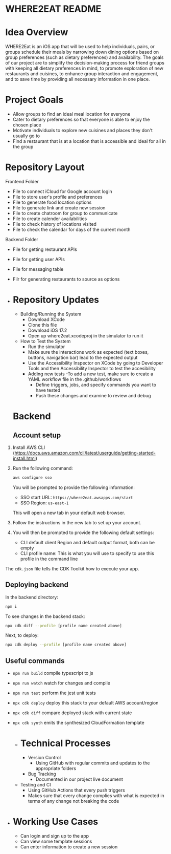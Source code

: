 # WHERE2EAT README

# Idea Overview

WHERE2Eat is an iOS app that will be used to help individuals, pairs, or groups schedule their meals by narrowing down dining options based on group preferences (such as dietary preferences) and availability. The goals of our project are to simplify the decision-making process for friend groups with keeping all dietary preferences in mind, to promote exploration of new restaurants and cuisines, to enhance group interaction and engagement, and to save time by providing all necessary information in one place.  


# Project Goals 
- Allow groups to find an ideal meal location for everyone
- Cater to dietary preferences so that everyone is able to enjoy the chosen place
- Motivate individuals to explore new cuisines and places they don't usually go to
- Find a restaurant that is at a location that is accessible and ideal for all in the group  

# Repository Layout
Frontend Folder
- File to connect iCloud for Google account login
- File to store user's profile and preferences
- File to generate food location options
- File to generate link and create new session
- File to create chatroom for group to communicate
- File to create calender availabilities
- File to check history of locations visited
- File to check the calendar for days of the current month

 Backend Folder
 - File for getting restaurant APIs
 - File for getting user APIs
 - File for messaging table
 - Filr for generating restaurants to source as options 


- # Repository Updates
  - Building/Running the System
      - Download XCode
      - Clone this file
      - Download iOS 17.2
      - Open up where2eat.xcodeproj in the simulator to run it
  - How to Test the System
    - Run the simulator
    - Make sure the interactions work as expected (text boxes, buttons, navigation bar) lead to the expected output
    - Use the Accessibility Inspector on XCode by going to Developer Tools and then Accessibility Inspector to test the accesibility
    - Adding new tests
       -To add a new test, make sure to create a YAML workflow file in the .github/workflows
       - Define triggers, jobs, and specify commands you want to have tested
       - Push these changes and examine to review and debug
  
  # Backend

  ## Account setup

1. Install AWS CLI (https://docs.aws.amazon.com/cli/latest/userguide/getting-started-install.html)

2. Run the following command:

    ```bash
    aws configure sso
    ```

    You will be prompted to provide the following information:

    - SSO start URL: `https://where2eat.awsapps.com/start`
    - SSO Region: `us-east-1`

    This will open a new tab in your default web browser.

3. Follow the instructions in the new tab to set up your account.

4. You will then be prompted to provide the following default settings:

    - CLI default client Region and default output format, both can be empty
    - CLI profile name: This is what you will use to specify to use this profile in the command line

The `cdk.json` file tells the CDK Toolkit how to execute your app.

## Deploying backend

In the backend directory:

```bash
npm i
```

To see changes in the backend stack:
```bash
npx cdk diff --profile [profile name created above]
```
Next, to deploy:
```bash
npx cdk deploy --profile [profile name created above]
```

## Useful commands

* `npm run build`   compile typescript to js
* `npm run watch`   watch for changes and compile
* `npm run test`    perform the jest unit tests
* `npx cdk deploy`  deploy this stack to your default AWS account/region
* `npx cdk diff`    compare deployed stack with current state
* `npx cdk synth`   emits the synthesized CloudFormation template

   
  - # Technical Processes
    - Version Control
      - Using GitHub with regular commits and updates to the appropriate folders
    - Bug Tracking
      - Documented in our project live document
   -  Testing and CI
       - Using GitHub Actions that every push triggers
       - Makes sure that every change complies with what is expected in terms of any change not breaking the code
    
- # Working Use Cases
  - Can login and sign up to the app
  - Can view some template sessions
  - Can enter information to create a new session

